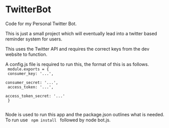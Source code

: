 # TwitterBot
Code for my Personal Twitter Bot.


This is just a small project which will eventually lead into a twitter based reminder system for users.

This uses the Twitter API and requires the correct keys from the dev website to function.

A config.js file is required to run this, the format of this is as follows. <br>
<code> module.exports = {<br>
  consumer_key:         '...',<br>
  consumer_secret:      '...',<br>
  access_token:         '...',<br>
  access_token_secret:  '...'<br>
}<br>
</code>

Node is used to run this app and the package.json outlines what is needed.
To run use <code> npm install </code> followed by node bot.js.

